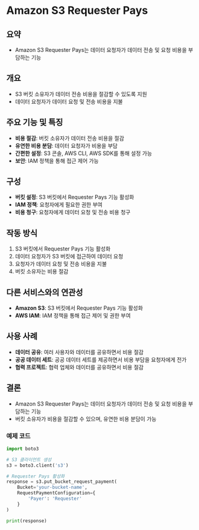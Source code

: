 # Amazon S3 Requester Pays

## 요약
- Amazon S3 Requester Pays는 데이터 요청자가 데이터 전송 및 요청 비용을 부담하는 기능

## 개요
- S3 버킷 소유자가 데이터 전송 비용을 절감할 수 있도록 지원
- 데이터 요청자가 데이터 요청 및 전송 비용을 지불

## 주요 기능 및 특징
- **비용 절감**: 버킷 소유자가 데이터 전송 비용을 절감
- **유연한 비용 분담**: 데이터 요청자가 비용을 부담
- **간편한 설정**: S3 콘솔, AWS CLI, AWS SDK를 통해 설정 가능
- **보안**: IAM 정책을 통해 접근 제어 가능

## 구성
- **버킷 설정**: S3 버킷에서 Requester Pays 기능 활성화
- **IAM 정책**: 요청자에게 필요한 권한 부여
- **비용 청구**: 요청자에게 데이터 요청 및 전송 비용 청구

## 작동 방식
1. S3 버킷에서 Requester Pays 기능 활성화
2. 데이터 요청자가 S3 버킷에 접근하여 데이터 요청
3. 요청자가 데이터 요청 및 전송 비용을 지불
4. 버킷 소유자는 비용 절감

## 다른 서비스와의 연관성
- **Amazon S3**: S3 버킷에서 Requester Pays 기능 활성화
- **AWS IAM**: IAM 정책을 통해 접근 제어 및 권한 부여

## 사용 사례
- **데이터 공유**: 여러 사용자와 데이터를 공유하면서 비용 절감
- **공공 데이터 세트**: 공공 데이터 세트를 제공하면서 비용 부담을 요청자에게 전가
- **협력 프로젝트**: 협력 업체와 데이터를 공유하면서 비용 절감

## 결론
- Amazon S3 Requester Pays는 데이터 요청자가 데이터 전송 및 요청 비용을 부담하는 기능
- 버킷 소유자가 비용을 절감할 수 있으며, 유연한 비용 분담이 가능

### 예제 코드
```python
import boto3

# S3 클라이언트 생성
s3 = boto3.client('s3')

# Requester Pays 활성화
response = s3.put_bucket_request_payment(
    Bucket='your-bucket-name',
    RequestPaymentConfiguration={
        'Payer': 'Requester'
    }
)

print(response)